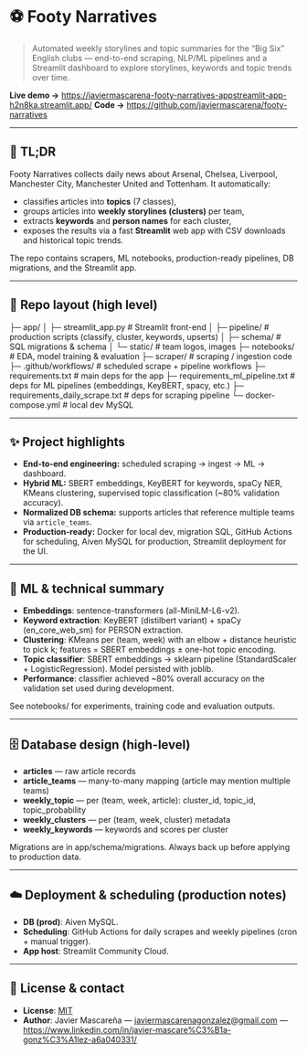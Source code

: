 # ⚽ Footy Narratives

> Automated weekly storylines and topic summaries for the “Big Six” English clubs — end-to-end scraping, NLP/ML pipelines and a Streamlit dashboard to explore storylines, keywords and topic trends over time.

**Live demo →** https://javiermascarena-footy-narratives-appstreamlit-app-h2n8ka.streamlit.app/
**Code →** https://github.com/javiermascarena/footy-narratives

---

## 📌 TL;DR
Footy Narratives collects daily news about Arsenal, Chelsea, Liverpool, Manchester City, Manchester United and Tottenham. It automatically:

- classifies articles into **topics** (7 classes),
- groups articles into **weekly storylines (clusters)** per team,
- extracts **keywords** and **person names** for each cluster,
- exposes the results via a fast **Streamlit** web app with CSV downloads and historical topic trends.

The repo contains scrapers, ML notebooks, production-ready pipelines, DB migrations, and the Streamlit app.

---

## 📁 Repo layout (high level)

├─ app/
│ ├─ streamlit_app.py # Streamlit front-end
│ ├─ pipeline/ # production scripts (classify, cluster, keywords, upserts)
│ ├─ schema/ # SQL migrations & schema
│ └─ static/ # team logos, images
├─ notebooks/ # EDA, model training & evaluation
├─ scraper/ # scraping / ingestion code
├─ .github/workflows/ # scheduled scrape + pipeline workflows
├─ requirements.txt # main deps for the app
├─ requirements_ml_pipeline.txt # deps for ML pipelines (embeddings, KeyBERT, spacy, etc.)
├─ requirements_daily_scrape.txt # deps for scraping pipeline
└─ docker-compose.yml # local dev MySQL

---

## ✨ Project highlights
- **End-to-end engineering:** scheduled scraping → ingest → ML → dashboard.
- **Hybrid ML:** SBERT embeddings, KeyBERT for keywords, spaCy NER, KMeans clustering, supervised topic classification (~80% validation accuracy).
- **Normalized DB schema:** supports articles that reference multiple teams via `article_teams`.
- **Production-ready:** Docker for local dev, migration SQL, GitHub Actions for scheduling, Aiven MySQL for production, Streamlit deployment for the UI.

---

## 🧠 ML & technical summary

- **Embeddings**: sentence-transformers (all-MiniLM-L6-v2).
- **Keyword extraction**: KeyBERT (distilbert variant) + spaCy (en_core_web_sm) for PERSON extraction.
- **Clustering**: KMeans per (team, week) with an elbow + distance heuristic to pick k; features = SBERT embeddings ± one-hot topic encoding.
- **Topic classifier**: SBERT embeddings → sklearn pipeline (StandardScaler + LogisticRegression). Model persisted with joblib.
- **Performance**: classifier achieved ~80% overall accuracy on the validation set used during development.

See notebooks/ for experiments, training code and evaluation outputs.  

--- 

## 🗄️ Database design (high-level)

- **articles** — raw article records
- **article_teams** — many-to-many mapping (article may mention multiple teams)
- **weekly_topic** — per (team, week, article): cluster_id, topic_id, topic_probability
- **weekly_clusters** — per (team, week, cluster) metadata
- **weekly_keywords** — keywords and scores per cluster

Migrations are in app/schema/migrations. Always back up before applying to production data.

---

## ☁️ Deployment & scheduling (production notes)

- **DB (prod)**: Aiven MySQL.
- **Scheduling**: GitHub Actions for daily scrapes and weekly pipelines (cron + manual trigger).
- **App host**: Streamlit Community Cloud.

---

## 🧾 License & contact

- **License**: [MIT](./LICENSE)
- **Author**: Javier Mascareña — <javiermascarenagonzalez@gmail.com> — https://www.linkedin.com/in/javier-mascare%C3%B1a-gonz%C3%A1lez-a6a040331/

